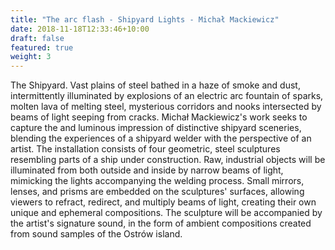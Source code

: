 ```yaml
---
title: "The arc flash - Shipyard Lights - Michał Mackiewicz"
date: 2018-11-18T12:33:46+10:00
draft: false
featured: true
weight: 3
---
```

The Shipyard. Vast plains of steel bathed in a haze of smoke and dust, intermittently illuminated by explosions of an electric arc fountain of sparks, molten lava of melting steel, mysterious corridors and nooks intersected by beams of light seeping from cracks. Michał Mackiewicz's work seeks to capture the and luminous impression of distinctive shipyard sceneries, blending the experiences of a shipyard welder with the perspective of an artist.
The installation consists of four geometric, steel sculptures resembling parts of a ship under construction. Raw, industrial objects will be illuminated from both outside and inside by narrow beams of light, mimicking the lights accompanying the welding process. Small mirrors, lenses, and prisms are embedded on the sculptures' surfaces, allowing viewers to refract, redirect, and multiply beams of light, creating their own unique and ephemeral compositions.
The sculpture will be accompanied by the artist's signature sound, in the form of ambient compositions created from sound samples of the Ostrów island.